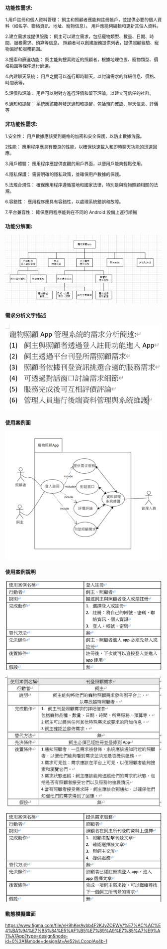 ### **功能性需求:**

1.用戶註冊和個人資料管理：
飼主和照顧者應能夠註冊帳戶，並提供必要的個人資料（如名字、聯絡資訊、地址、寵物信息）。
用戶應能夠編輯和更新其個人資料。

2.建立需求或提供服務：
飼主可以建立需求，包括寵物類型、數量、日期、時間、服務需求、預算等信息。
照顧者可以創建服務提供列表，提供照顧經驗、寵物偏好和服務範圍。

3.搜索和篩選功能：
飼主能夠搜索附近的照顧者，根據地理位置、寵物類型、價格範圍等條件進行篩選。

4.內建聊天系統：
用戶之間可以進行即時聊天，以討論需求的詳細信息、價格、時間表等。

5.評價和評論：
用戶可以對對方進行評價和留下評論，以建立可信任的社群。

6.通知和提醒：
系統應該能夠發送通知和提醒，包括預約確認、聊天信息、評價等

### **非功能性需求:**

1.安全性：
用戶數據應該受到嚴格的加密和安全保護，以防止數據洩露。

2性能：
應用程序應具有優良的性能，以確保快速載入和即時聊天功能的迅速回應。

3.用戶體驗：
應用程序應提供直觀的用戶界面，以便用戶能夠輕鬆使用。

4.隱私保護：
需要明確的隱私政策，並確保用戶數據的保護。

5.法規合規性：
確保應用程序遵循當地和國家法律，特別是與寵物照顧相關的法規。

6.容錯性：
應用程序應具有容錯性，以處理系統錯誤和故障。

7.平台兼容性：
確保應用程序能夠在不同的 Android 設備上運行順暢


### **功能分解圖:**
![功能分解圖](功能分解圖.jpg)

### **需求分析文字描述**
![需求分析](需求分析.png)
### **使用案例圖**
![使用案例圖](diagram.png)
### **使用案例說明**

![登入註冊](登入註冊.png)

![刊登需求](刊登需求.jpg)

![需求服務](需求服務.png)

### **動態模擬畫面**
<https://www.figma.com/file/vH9hKerAybb4F2KJvZOEWV/%E7%AC%AC%E4%BA%94%E7%B5%84%E5%AF%B5%E7%89%A9%E7%85%A7%E9%A1%A7App?type=design&node-id=0%3A1&mode=design&t=Ae52jvLCcopIAs4b-1>
